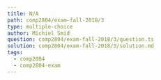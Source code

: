 ```yaml
---
title: N/A
path: comp2804/exam-fall-2018/3
type: multiple-choice
author: Michiel Smid
question: comp2804/exam-fall-2018/3/question.ts
solution: comp2804/exam-fall-2018/3/solution.md
tags:
  - comp2804
  - comp2804-exam
---
```


